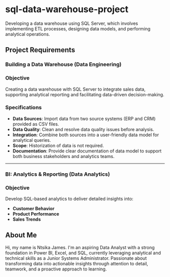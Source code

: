# sql-data-warehouse-project
Developing a data warehouse using SQL Server, which involves implementing ETL processes, designing data models, and performing analytical operations.


## Project Requirements

### Building a Data Warehouse (Data Engineering)

### Objective
Creating a data warehouse with SQL Server to integrate sales data, supporting analytical reporting and facilitating data-driven decision-making.

### Specifications
- **Data Sources**: Import data from two source systems (ERP and CRM) provided as CSV files.
- **Data Quality**: Clean and resolve data quality issues before analysis.
- **Integration**: Combine both sources into a user-friendly data model for analytical queries.
- **Scope**: Historization of data is not required.
- **Documentation**: Provide clear documentation of data model to support both business stakeholders and analytics teams.

---

### BI: Analytics & Reporting (Data Analytics)

### Objective

Develop SQL-based analytics to deliver detailed insights into:
- **Customer Behavior**
- **Product Performance**
- **Sales Trends**


## About Me ##

Hi, my name is Ntsika James. I'm an aspiring Data Analyst with a strong foundation in Power BI, Excel, and SQL, currently leveraging analytical and technical skills as a Junior Systems Administrator. Passionate about transforming data into actionable insights through attention to detail, teamwork, and a proactive approach to learning.
